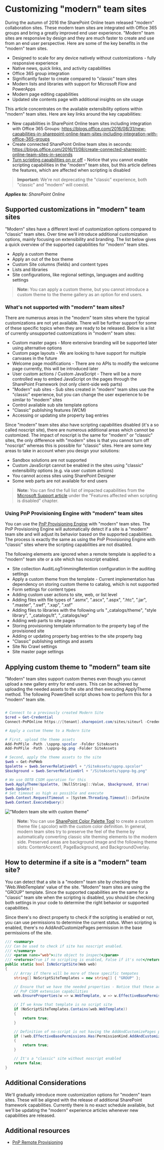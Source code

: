 # Customizing "modern" team sites
During the autumn of 2016 the SharePoint Online team released "modern" collaboration sites. These modern team sites are integrated with Office 365 groups and bring a greatly improved end user experience. "Modern" team sites are responsive by design and they are much faster to create and use from an end user perspective. Here are some of the key benefits in the "modern" team sites.

- Designed to scale for any device natively without customizations - fully responsive experience
- Native news, quick links, and activity capabilities 
- Office 365 group integration 
- Significantly faster to create compared to "classic" team sites
- Modern lists and libraries with support for Microsoft Flow and PowerApps
- Modern page editing capabilities
- Updated site contents page with additional insights on site usage

This article concentrates on the available extensibility options within "modern" team sites. Here are key links around the key capabilities:

- New capabilities in SharePoint Online team sites including integration with Office 365 Groups: https://blogs.office.com/2016/08/31/new-capabilities-in-sharepoint-online-team-sites-including-integration-with-office-365-groups
- Create connected SharePoint Online team sites in seconds: https://blogs.office.com/2016/11/08/create-connected-sharepoint-online-team-sites-in-seconds
- [Turn scripting capabilities on or off](https://support.office.com/en-us/article/Turn-scripting-capabilities-on-or-off-1f2c515f-5d7e-448a-9fd7-835da935584f) - Notice that you cannot enable scripting capabilities in the "modern" team sites, but this article defines the features, which are affected when scripting is disabled

>**Important:** 
We're not deprecating the "classic" experience, both "classic" and "modern" will coexist.

_**Applies to:** SharePoint Online_

## Supported customizations in "modern" team sites
<a name="supportedcustomizations"> </a>

"Modern" sites have a different level of customization options compared to "classic" team sites. Over time we'll introduce additional customization options, mainly focusing on extensibility and branding. The list below gives a quick overview of the supported capabilities for "modern" team sites.

- Apply a custom theme 
- Apply an out of the box theme
- Custom Site columns (fields) and content types
- Lists and libraries
- Site configurations, like regional settings, languages and auditing settings

> **Note:**
> You can apply a custom theme, but you cannot introduce a custom theme to the theme gallery as an option for end users.

### What's not supported with "modern" team sites?
<a name="notsupported"> </a>

There are numerous areas in the "modern" team sites where the typical customizations are not yet available. There will be further support for some of these specific topics when they are ready to be released. Below is a list of currently unsupported customizations in "modern" team sites:

- Custom master pages - More extensive branding will be supported later using alternative options
- Custom page layouts - We are looking to have support for multiple canvases in the future
- Welcome page modifications - There are no APIs to modify the welcome page currently, this will be introduced later
- User custom actions / Custom JavaScript - There will be a more controlled way to embed JavaScript on the pages through the SharePoint Framework (not only client-side web parts)
- "Modern" sub sites - Sub sites created in "modern" team sites use the "classic" experience, but you can change the user experience to be similar to "modern" sites
- Control available sub site template options
- "Classic" publishing features (WCM)
- Accessing or updating site property bag entries

Since "modern" team sites also have scripting capabilities disabled (it's a so called noscript site), there are numerous additional areas which cannot be customized. The impact of noscript is the same for "modern" or "classic" sites, the only difference with "modern" sites is that you cannot turn off "noscript" whereas this is possible for "classic" sites. Here are some key areas to take in account when you design your solutions:

- Sandbox solutions are not supported
- Custom JavaScript cannot be enabled in the sites using "classic" extensibility options (e.g. via user custom actions)
- You cannot access sites using SharePoint Designer
- Some web parts are not available for end users

> **Note:**
> You can find the full list of impacted capabilities from the [Microsoft Support article](https://support.office.com/en-us/article/Turn-scripting-capabilities-on-or-off-1f2c515f-5d7e-448a-9fd7-835da935584f) under the "Features affected when scripting is disabled" chapter.


### Using PnP Provisioning Engine with "modern" team sites
<a name="pnpprovisioningengine"> </a>

You can use the [PnP Provisioning Engine](https://msdn.microsoft.com/en-us/pnp_articles/pnp-provisioning-engine-and-the-core-library) with "modern" team sites. The PnP Provisioning Engine will automatically detect if a site is a "modern" team site and will adjust its behavior based on the supported capabilities. The process is exactly the same as using the PnP Provisioning Engine with "classic" sites where the scripting capabilities are not disabled.

The following elements are ignored when a remote template is applied to a "modern" team site or a site which has noscript enabled.
- Site collection AuditLogTrimmingRetention configuration in the auditing settings
- Apply a custom theme from the template - Current implementation has dependency on storing custom theme to catalog, which is not supported
- Form settings for content types
- Adding custom user actions to site, web, or list level 
- Adding files with file types of ".asmx", ".ascx", ".aspx", ".htc", ".jar", ".master", ".swf", ".xap", ".xsf"
- Adding files to libraries with the following urls  "_catalogs/theme", "style library", "_catalogs/lt", "_catalogs/wp" 
- Adding web parts to site pages
- Storing provisioning template information to the property bag of the provisioned site
- Adding or updating property bag entries to the site property bag
- "Classic" publishing settings and assets
- Site No Crawl settings
- Site master page settings

## Applying custom theme to "modern" team site
<a name="sectionSection0"> </a>

"Modern" team sites support custom themes even though you cannot upload a new gallery entry for end users. This can be achieved by uploading the needed assets to the site and then executing ApplyTheme method. The following PowerShell script shows how to perform this for a "modern" team site.

```PowerShell

# Connect to a previously created Modern Site
$cred = Get-Credential
Connect-PnPOnline https://[tenant].sharepoint.com/sites/siteurl -Credentials $cred

# Apply a custom theme to a Modern Site

# First, upload the theme assets
Add-PnPFile -Path .\sppnp.spcolor -Folder SiteAssets
Add-PnPFile -Path .\sppnp-bg.png -Folder SiteAssets

# Second, apply the theme assets to the site
$web = Get-PnPWeb
$palette = $web.ServerRelativeUrl + "/SiteAssets/sppnp.spcolor"
$background = $web.ServerRelativeUrl + "/SiteAssets/sppnp-bg.png"

# We use OOTB CSOM operation for this
$web.ApplyTheme($palette, [NullString]::Value, $background, $true)
$web.Update()
# Set timeout as high as possible and execute
$web.Context.RequestTimeout = [System.Threading.Timeout]::Infinite
$web.Context.ExecuteQuery()

```
!["Modern team site with custom theme"](media/modern-experiences/modern-site-with-custom-theme.png)

> **Note:**
> You can use [SharePoint Color Palette Tool](https://www.microsoft.com/en-us/download/details.aspx?id=38182) to create a custom theme file (.spcolor) with the custom color definition. In general, modern team sites try to preserve the feel of the theme by automatically converting classic site theming elements to the modern side. Preserved areas are background image and the following theme slots: ContentAccent1, PageBackground, and BackgroundOverlay.

## How to determine if a site is a "modern" team site?
<a name="sectionSection1"> </a>

You can detect that a site is a "modern" team site by checking the 'Web.WebTemplate' value of the site. "Modern" team sites are using the "GROUP" template. Since the supported capabilities are the same for a "classic" team site when the scripting is disabled, you should be checking both settings in your code to determine the right behavior or supported capabilities.

Since there's no direct property to check if the scripting is enabled or not, you can use permissions to determine the current status. When scripting is enabled, there's no AddAndCustomizePages permission in the base permissions of the site.

```C#
/// <summary>
/// Can be used to check if site has noscript enabled.
/// </summary>
/// <param name="web">site object to inspect</param>
/// <returns>True if no scripting is enabled, False if it's not</returns>
public static bool IsNoScriptSite(Web web)
{
    // Array if there will be more of these specific tempates 
    string[] NoScriptSiteTemplates = new string[] { "GROUP" };

    // Ensure that we have the needed properties - Notice that these are 
    // PnP CSOM extension capabilities
    web.EnsureProperties(w => w.WebTemplate, w => w.EffectiveBasePermissions);

    // If we know that template is no script site
    if (NoScriptSiteTemplates.Contains(web.WebTemplate))
    {
        return true;
    }

    // Definition of no-script is not having the AddAndCustomizePages permission
    if (!web.EffectiveBasePermissions.Has(PermissionKind.AddAndCustomizePages))
    {
        return true;
    }

    // It's a "classic" site without noscript enabled
    return false;
}
```

## Additional Considerations
<a name="sectionSection2"> </a>

We'll gradually introduce more customization options for "modern" team sites. These will be aligned with the release of additional SharePoint framework capabilities. Currently there is no exact schedule available, but we'll be updating the "modern" experience articles whenever new capabilities are released.

## Additional resources
<a name="bk_addresources"> </a>

-  [PnP Remote Provisioning](https://msdn.microsoft.com/en-us/pnp_articles/pnp-remote-provisioning)

